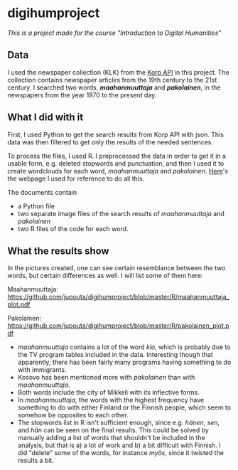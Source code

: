 # digihumproject
_This is a project made for the course "Introduction to Digital Humanities"_

## Data
I used the newspaper collection (KLK) from the [Korp API](https://kitwiki.csc.fi/twiki/bin/view/FinCLARIN/KielipankkiHelpKorpWebService) in this project. The collection contains newspaper articles from the 19th century to the 21st century. I searched two words, **_maahanmuuttaja_** and **_pakolainen_**, in the newspapers from the year 1970 to the present day.

## What I did with it
First, I used Python to get the search results from Korp API with json. This data was then filtered to get only the results of the needed sentences.

To process the files, I used R. I preprocessed the data in order to get it in a usable form, e.g. deleted stopwords and punctuation, and then I used it to create wordclouds for each word, _maahanmuuttaja_ and _pakolainen_. [Here](https://rstudio-pubs-static.s3.amazonaws.com/31867_8236987cf0a8444e962ccd2aec46d9c3.html)'s the webpage I used for reference to do all this.

The documents contain
  - a Python file
  - two separate image files of the search results of _maahanmuuttaja_ and _pakolainen_
  - two R files of the code for each word.

## What the results show
In the pictures created, one can see certain resemblance between the two words, but certain differences as well. I will list some of them here:

Maahanmuuttaja: https://github.com/jupouta/digihumproject/blob/master/R/maahanmuuttaja_plot.pdf

Pakolainen: https://github.com/jupouta/digihumproject/blob/master/R/pakolainen_plot.pdf

  - _maahanmuuttaja_ contains a lot of the word _klo_, which is probably due to the TV program tables included in the data. Interesting though that apparently, there has been fairly many programs having something to do with immigrants.
  - Kosovo has been mentioned more with _pakolainen_ than with _maahanmuuttaja_.
  - Both words include the city of Mikkeli with its inflective forms.
  - In _maahanmuuttaja_, the words with the highest frequency have something to do with either Finland or the Finnish people, which seem to somehow be opposites to each other.
  - The stopwords list in R isn't sufficient enough, since e.g. _hänen_, _sen_, and _hän_ can be seen on the final results. This could be solved by manually adding a list of words that shouldn't be included in the analysis, but that is a) a lot of work and b) a bit difficult with Finnish. I did "delete" some of the words, for instance _myös_, since it twisted the results a bit. 
